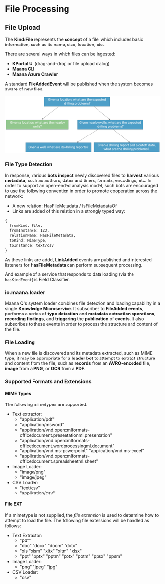 # File Processing

## File Upload

The **Kind:File** represents the **concept** of a file, which includes basic information, such as its name, size, location, etc.  

There are several ways in which files can be ingested:

* **KPortal UI** \(drag-and-drop or file upload dialog\)
* **Maana CLI**
* **Maana Azure Crawler** 

A standard **FileAddedEvent** will be published when the system becomes aware of new files.

![Graylog display of FileAddedEvent](../../../.gitbook/assets/image%20%2885%29.png)

### File Type Detection <a id="FileProcessing-FileTypeDetection"></a>

In response, various **bots inspect** newly discovered files to **harvest** various **metadata**, such as authors, dates and times, formats, encodings, etc.  In order to support an open-ended analysis model, such bots are encouraged to use the following convention in order to promote cooperation across the network:

* A new relation: HasFileMetadata / IsFileMetadataOf
* Links are added of this relation in a strongly typed way: 

```text
{
  fromKind: File,
  fromInstance: 123,
  relationName: HasFileMetadata,
  toKind: MimeType,
  toInstance: text/csv
}
```

As these links are addd, **LinkAdded** events are published and interested listeners for **HasFileMetadata** can perform subsequent processing.

And example of a service that responds to data loading \(via the `hasKindEvent`\) is Field Classifier.

### io.maana.loader <a id="FileProcessing-io.maana.loader"></a>

Maana Q's system loader combines file detection and loading capability in a single **Knowledge Microservice**.  It subscribes to **FileAdded events**, performs a series of **type detection** and **metadata extraction operations**, **recording findings**, and **triggering** the **publication** of **events**.  It also subscribes to these events in order to process the structure and content of the file.

### File Loading <a id="FileProcessing-FileLoading"></a>

When a new file is discovered and its metadata extracted, such as MIME type, it may be appropriate for a **loader bot** to attempt to extract structure and content from the file, such as **records** from an **AVRO-encoded** file, **image** from a **PNG**, or **OCR** from a **PDF**.

### Supported Formats and Extensions 

#### MIME Types 

The following mimetypes are supported: 

* Text extractor: 
  * "application/pdf" 
  * "application/msword" 
  * "application/vnd.openxmlformats-officedocument.presentationml.presentation" 
  * "application/vnd.openxmlformats-officedocument.wordprocessingml.document" 
  * "application/vnd.ms-powerpoint" "application/vnd.ms-excel" 
  * "application/vnd.openxmlformats-officedocument.spreadsheetml.sheet"
* Image Loader: 
  * "image/png" 
  * "image/jpeg"
* CSV Loader: 
  * "text/csv"
  *  "application/csv"

#### File EXT

If a mimetype is not supplied, the _file extension_ is used to determine how to attempt to load the file. The following file extensions will be handled as follows: 

* Text Extractor:
  *  "pdf"
  *  "doc" "docx" "docm" "dotx"
  *  "xls "xlsm" "xltx" "xltm" "xlsx"
  *  "ppt" "pptx" "pptm" "potx" "potm" "ppsx" "ppsm"
* Image Loader:
  *  "png" "jpeg" "jpg"
* CSV Loader:
  *  "csv"

